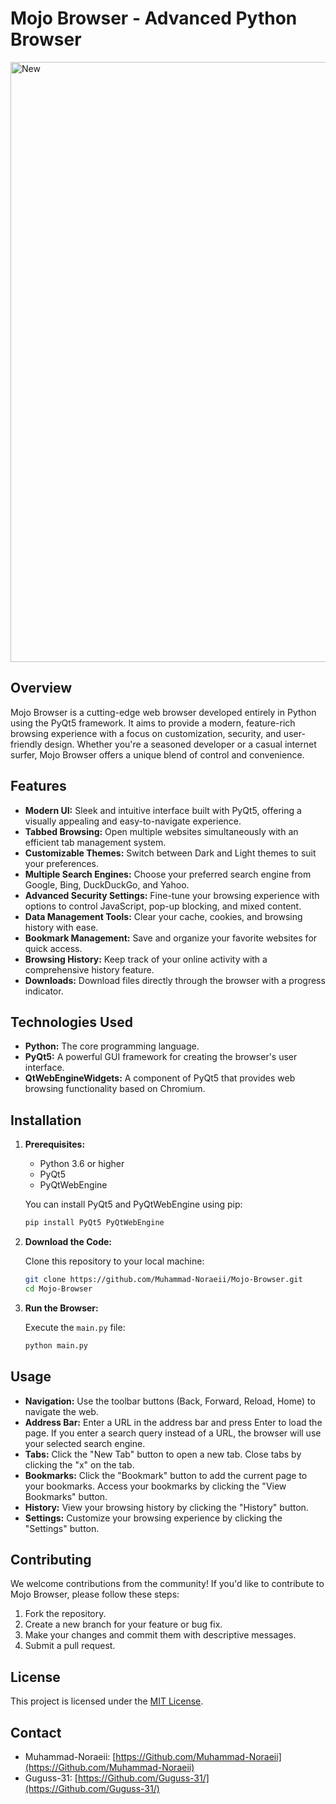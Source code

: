 
# Mojo Browser - Advanced Python Browser
<img width="960" alt="New" src="https://github.com/user-attachments/assets/e10c437c-0087-4972-9fdd-d90ca34fcc8f" />

## Overview

Mojo Browser is a cutting-edge web browser developed entirely in Python using the PyQt5 framework. It aims to provide a modern, feature-rich browsing experience with a focus on customization, security, and user-friendly design.  Whether you're a seasoned developer or a casual internet surfer, Mojo Browser offers a unique blend of control and convenience.

## Features

*   **Modern UI:**  Sleek and intuitive interface built with PyQt5, offering a visually appealing and easy-to-navigate experience.
*   **Tabbed Browsing:**  Open multiple websites simultaneously with an efficient tab management system.
*   **Customizable Themes:**  Switch between Dark and Light themes to suit your preferences.
*   **Multiple Search Engines:** Choose your preferred search engine from Google, Bing, DuckDuckGo, and Yahoo.
*   **Advanced Security Settings:**  Fine-tune your browsing experience with options to control JavaScript, pop-up blocking, and mixed content.
*   **Data Management Tools:**  Clear your cache, cookies, and browsing history with ease.
*   **Bookmark Management:**  Save and organize your favorite websites for quick access.
*   **Browsing History:**  Keep track of your online activity with a comprehensive history feature.
*   **Downloads:** Download files directly through the browser with a progress indicator.

## Technologies Used

*   **Python:** The core programming language.
*   **PyQt5:**  A powerful GUI framework for creating the browser's user interface.
*   **QtWebEngineWidgets:**  A component of PyQt5 that provides web browsing functionality based on Chromium.

## Installation

1.  **Prerequisites:**

    *   Python 3.6 or higher
    *   PyQt5
    *   PyQtWebEngine

    You can install PyQt5 and PyQtWebEngine using pip:

    ```bash
    pip install PyQt5 PyQtWebEngine
    ```

2.  **Download the Code:**

    Clone this repository to your local machine:

    ```bash
    git clone https://github.com/Muhammad-Noraeii/Mojo-Browser.git
    cd Mojo-Browser
    ```

3.  **Run the Browser:**

    Execute the `main.py` file:

    ```bash
    python main.py
    ```

## Usage

*   **Navigation:** Use the toolbar buttons (Back, Forward, Reload, Home) to navigate the web.
*   **Address Bar:**  Enter a URL in the address bar and press Enter to load the page.  If you enter a search query instead of a URL, the browser will use your selected search engine.
*   **Tabs:**  Click the "New Tab" button to open a new tab. Close tabs by clicking the "x" on the tab.
*   **Bookmarks:**  Click the "Bookmark" button to add the current page to your bookmarks. Access your bookmarks by clicking the "View Bookmarks" button.
*   **History:**  View your browsing history by clicking the "History" button.
*   **Settings:**  Customize your browsing experience by clicking the "Settings" button.

## Contributing

We welcome contributions from the community! If you'd like to contribute to Mojo Browser, please follow these steps:

1.  Fork the repository.
2.  Create a new branch for your feature or bug fix.
3.  Make your changes and commit them with descriptive messages.
4.  Submit a pull request.

## License

This project is licensed under the [MIT License](LICENSE).  

## Contact

*   Muhammad-Noraeii:  [https://Github.com/Muhammad-Noraeii](https://Github.com/Muhammad-Noraeii)
*   Guguss-31: [https://Github.com/Guguss-31/](https://Github.com/Guguss-31/)
